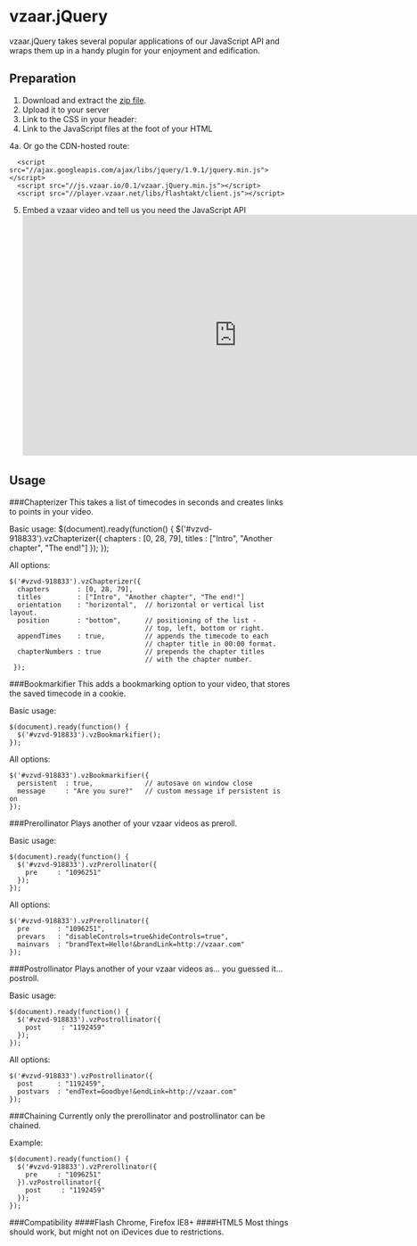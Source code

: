 vzaar.jQuery
============

vzaar.jQuery takes several popular applications of our JavaScript API and wraps them up in a handy plugin for your enjoyment and edification.

Preparation
-----------

1. Download and extract the [zip file](http://link.com).
2. Upload it to your server
3. Link to the CSS in your header:
    <link href="js/vzaar.jQuery.min.css" media="screen" rel="stylesheet" type="text/css">
4. Link to the JavaScript files at the foot of your HTML
	  <script src="js/jquery-1.9.1.min.js"></script>
	  <script src="js/vzaar.jQuery-0.1.min.js"></script>
    <script src="js/flashtakt.client.js"></script>

  4a. Or go the CDN-hosted route:
      <link href="//js.vzaar.io/0.1/vzaar.jQuery.min.css" media="screen" rel="stylesheet" type="text/css">

      <script src="//ajax.googleapis.com/ajax/libs/jquery/1.9.1/jquery.min.js"></script>
      <script src="//js.vzaar.io/0.1/vzaar.jQuery.min.js"></script>
      <script src="//player.vzaar.net/libs/flashtakt/client.js"></script>

5. Embed a vzaar video and tell us you need the JavaScript API
    <iframe allowFullScreen
      allowTransparency="true"
      class="vzaar-video-player"
      frameborder="0"
      height="432"
      id="vzvd-918833"
      name="vzvd-918833"
      src="http://view.vzaar.com/918833/player?apiOn=true"
      title="vzaar video player"
      type="text/html"
      width="768">
    </iframe>

Usage
-----

###Chapterizer
This takes a list of timecodes in seconds and creates links to points in your video.

Basic usage:
    $(document).ready(function() {
      $('#vzvd-918833').vzChapterizer({
    	  chapters		   : [0, 28, 79],
    		titles			   : ["Intro", "Another chapter", "The end!"]
    	});
    });

All options:

    $('#vzvd-918833').vzChapterizer({
      chapters       : [0, 28, 79],
      titles         : ["Intro", "Another chapter", "The end!"]
      orientation    : "horizontal",  // horizontal or vertical list layout.
      position       : "bottom",      // positioning of the list -
                                      // top, left, bottom or right.
      appendTimes    : true,          // appends the timecode to each
                                      // chapter title in 00:00 format.
      chapterNumbers : true           // prepends the chapter titles
                                      // with the chapter number.
     });

###Bookmarkifier
This adds a bookmarking option to your video, that stores the saved timecode in a cookie.

Basic usage:

    $(document).ready(function() {
      $('#vzvd-918833').vzBookmarkifier();
    });

All options:

    $('#vzvd-918833').vzBookmarkifier({
      persistent  : true,             // autosave on window close
      message     : "Are you sure?"   // custom message if persistent is on
    });

###Prerollinator
Plays another of your vzaar videos as preroll.

Basic usage:

    $(document).ready(function() {
      $('#vzvd-918833').vzPrerollinator({
        pre     : "1096251"
      });
    });

All options:

    $('#vzvd-918833').vzPrerollinator({
      pre       : "1096251",
      prevars   : "disableControls=true&hideControls=true",
      mainvars  : "brandText=Hello!&brandLink=http://vzaar.com"
    });

###Postrollinator
Plays another of your vzaar videos as... you guessed it... postroll.

Basic usage:

    $(document).ready(function() {
      $('#vzvd-918833').vzPostrollinator({
        post     : "1192459"
      });
    });

All options:

    $('#vzvd-918833').vzPostrollinator({
      post      : "1192459",
      postvars  : "endText=Goodbye!&endLink=http://vzaar.com"
    });

###Chaining
Currently only the prerollinator and postrollinator can be chained.

Example:

    $(document).ready(function() {
      $('#vzvd-918833').vzPrerollinator({
        pre     : "1096251"
      }).vzPostrollinator({
        post     : "1192459"
      });
    });

###Compatibility
####Flash
Chrome, Firefox IE8+
####HTML5
Most things should work, but might not on iDevices due to restrictions.
